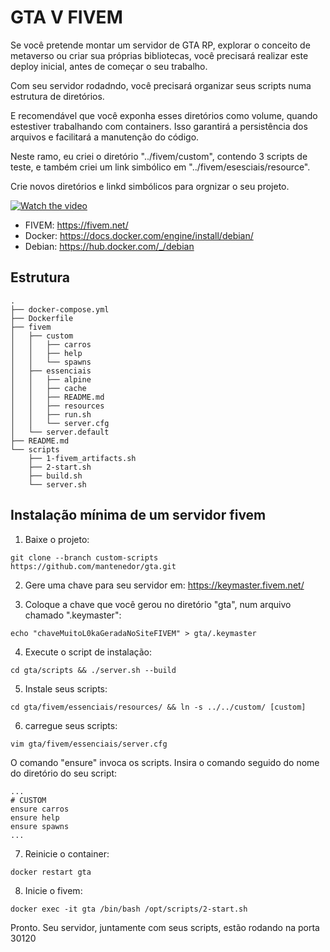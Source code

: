 # GTA V FIVEM

Se você pretende montar um servidor de GTA RP, explorar o conceito de metaverso ou criar sua próprias bibliotecas, você precisará realizar este deploy inicial, antes de começar o seu trabalho.

Com seu servidor rodadndo, você precisará organizar seus scripts numa estrutura de diretórios.

E recomendável que você exponha esses diretórios como volume, quando estestiver trabalhando com containers. Isso garantirá a persistência dos arquivos e facilitará a manutenção do código.

Neste ramo, eu criei o diretório "../fivem/custom", contendo 3 scripts de teste, e também criei um link simbólico em "../fivem/esesciais/resource".

Crie novos diretórios e linkd simbólicos para orgnizar o seu projeto.

[![Watch the video](https://img.youtube.com/vi/kwy48L_lFSc/maxresdefault.jpg)](https://youtu.be/kwy48L_lFSc)

* FIVEM: https://fivem.net/
* Docker: https://docs.docker.com/engine/install/debian/
* Debian: https://hub.docker.com/_/debian

## Estrutura
```
.
├── docker-compose.yml
├── Dockerfile
├── fivem
│   ├── custom
│   │   ├── carros
│   │   ├── help
│   │   └── spawns
│   ├── essenciais
│   │   ├── alpine
│   │   ├── cache
│   │   ├── README.md
│   │   ├── resources
│   │   ├── run.sh
│   │   └── server.cfg
│   └── server.default
├── README.md
└── scripts
    ├── 1-fivem_artifacts.sh
    ├── 2-start.sh
    ├── build.sh
    └── server.sh
```
## Instalação mínima de um servidor fivem

1. Baixe o projeto:
```
git clone --branch custom-scripts https://github.com/mantenedor/gta.git
```
2. Gere uma chave para seu servidor em: https://keymaster.fivem.net/

3. Coloque a chave que você gerou no diretório "gta", num arquivo chamado ".keymaster":
```
echo "chaveMuitoL0kaGeradaNoSiteFIVEM" > gta/.keymaster
```
4. Execute o script de instalação:
```
cd gta/scripts && ./server.sh --build
```
5. Instale seus scripts:
```
cd gta/fivem/essenciais/resources/ && ln -s ../../custom/ [custom]
```
6. carregue seus scripts:
```
vim gta/fivem/essenciais/server.cfg
```
O comando "ensure" invoca os scripts. Insira o comando seguido do nome do diretório do seu script: 
```
...
# CUSTOM
ensure carros
ensure help
ensure spawns
...
```
7. Reinicie o container:
```
docker restart gta
````
8. Inicie o fivem:
```
docker exec -it gta /bin/bash /opt/scripts/2-start.sh
```

Pronto. Seu servidor, juntamente com seus scripts, estão rodando na porta 30120
